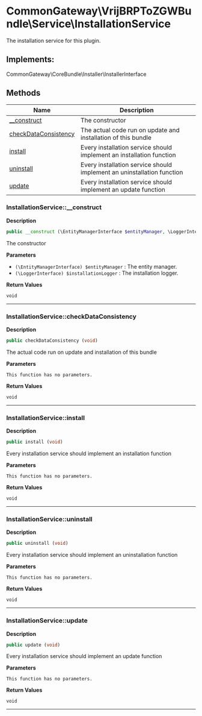 # CommonGateway\VrijBRPToZGWBundle\Service\InstallationService

The installation service for this plugin.

## Implements:
CommonGateway\CoreBundle\Installer\InstallerInterface



## Methods

| Name | Description |
|------|-------------|
|[__construct](#installationservice__construct)|The constructor|
|[checkDataConsistency](#installationservicecheckdataconsistency)|The actual code run on update and installation of this bundle|
|[install](#installationserviceinstall)|Every installation service should implement an installation function|
|[uninstall](#installationserviceuninstall)|Every installation service should implement an uninstallation function|
|[update](#installationserviceupdate)|Every installation service should implement an update function|




### InstallationService::__construct

**Description**

```php
public __construct (\EntityManagerInterface $entityManager, \LoggerInterface $installationLogger)
```

The constructor



**Parameters**

* `(\EntityManagerInterface) $entityManager`
: The entity manager.
* `(\LoggerInterface) $installationLogger`
: The installation logger.

**Return Values**

`void`


<hr />


### InstallationService::checkDataConsistency

**Description**

```php
public checkDataConsistency (void)
```

The actual code run on update and installation of this bundle



**Parameters**

`This function has no parameters.`

**Return Values**

`void`




<hr />


### InstallationService::install

**Description**

```php
public install (void)
```

Every installation service should implement an installation function



**Parameters**

`This function has no parameters.`

**Return Values**

`void`




<hr />


### InstallationService::uninstall

**Description**

```php
public uninstall (void)
```

Every installation service should implement an uninstallation function



**Parameters**

`This function has no parameters.`

**Return Values**

`void`




<hr />


### InstallationService::update

**Description**

```php
public update (void)
```

Every installation service should implement an update function



**Parameters**

`This function has no parameters.`

**Return Values**

`void`




<hr />

